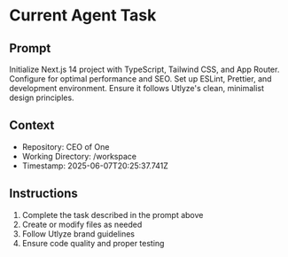 # Current Agent Task

## Prompt

Initialize Next.js 14 project with TypeScript, Tailwind CSS, and App Router. Configure for optimal performance and SEO. Set up ESLint, Prettier, and development environment. Ensure it follows Utlyze's clean, minimalist design principles.

## Context

- Repository: CEO of One
- Working Directory: /workspace
- Timestamp: 2025-06-07T20:25:37.741Z

## Instructions

1. Complete the task described in the prompt above
2. Create or modify files as needed
3. Follow Utlyze brand guidelines
4. Ensure code quality and proper testing
